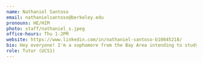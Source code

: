 ```yaml
---
name: Nathaniel Santoso
email: nathanielsantoso@berkeley.edu
pronouns: HE/HIM
photo: staff/nathaniel_s.jpeg
office-hours: Thu 1-2PM
website: https://www.linkedin.com/in/nathaniel-santoso-b10845218/
bio: Hey everyone! I'm a sophomore from the Bay Area intending to study Business and Data Science. I love eating, hanging out with friends, and watching sports games and I'm looking forward to meeting all of you!
role: Tutor (UCS1)
---
```

